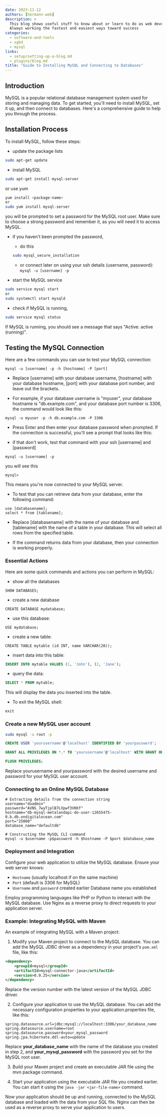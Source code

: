 ```yaml
---
date: 2023-11-12
authors: [hermann-web]
description: >
  This blog shows useful stuff to know about or learn to do as web developer or data scientist/engineer
  Always working the fastest and easiest ways toward success
categories:
  - software-and-tools
  - sgbd
  - mysql
links:
  - setup/setting-up-a-blog.md
  - plugins/blog.md
title: "Guide to Installing MySQL and Connecting to Databases"
---
```



## Introduction

MySQL is a popular relational database management system used for storing and managing data. To get started, you'll need to install MySQL, set it up, and then connect to databases. Here's a comprehensive guide to help you through the process.

## Installation Process

To install MySQL, follow these steps:

- update the package lists
```bash
sudo apt-get update
```

- install MySQL
```bash
sudo apt-get install mysql-server
```

<!-- more -->

or use yum
```bash
yum install <package-name>
or 
sudo yum install mysql-server
```
you will be prompted to set a password for the MySQL root user. Make sure to choose a strong password and remember it, as you will need it to access MySQL.

- if you haven't been prompted the password,
    - do this
    ```bash
    sudo mysql_secure_installation
    ```
    - or connect later on using your ssh details (username, password): ```mysql -u [username] -p```

- start the MySQL service
```bash
sudo service mysql start
or
sudo systemctl start mysqld
```

- check if MySQL is running,
```bash
sudo service mysql status
```
If MySQL is running, you should see a message that says "Active: active (running)".


## Testing the MySQL Connection
Here are a few commands you can use to test your MySQL connection:

```shell
mysql -u [username] -p -h [hostname] -P [port]
```
- Replace [username] with your database username, [hostname] with your database hostname, [port] with your database port number, and leave out the brackets.

- For example, if your database username is "myuser", your database hostname is "db.example.com", and your database port number is 3306, the command would look like this:

```shell
mysql -u myuser -p -h db.example.com -P 3306
```

- Press Enter and then enter your database password when prompted. If the connection is successful, you'll see a prompt that looks like this:

- if that don't work, test that command with your ssh [username] and [password]
```shell
mysql -u [username] -p
```
you will see this
```shell
mysql>
```
This means you're now connected to your MySQL server.

- To test that you can retrieve data from your database, enter the following command:

```shell
use [databasename];
select * from [tablename];
```

- Replace [databasename] with the name of your database and [tablename] with the name of a table in your database. This will select all rows from the specified table.

- If the command returns data from your database, then your connection is working properly.

### Essential Actions

Here are some quick commands and actions you can perform in MySQL:

- show all the databases
```shell
SHOW DATABASES;
```

- create a new database
```shell
CREATE DATABASE mydatabase;
```

- use this database:
```shell
USE mydatabase;
```

- create a new table:
```shell
CREATE TABLE mytable (id INT, name VARCHAR(20));
```

- insert data into this table:
```sql
INSERT INTO mytable VALUES (1, 'John'), (2, 'Jane');
```

- query the data:
```sql
SELECT * FROM mytable;
```
This will display the data you inserted into the table.

- To exit the MySQL shell:
```sql
exit
```

### Create a new MySQL user account
```bash
sudo mysql -u root -p
```
```sql
CREATE USER 'yourusername'@'localhost' IDENTIFIED BY 'yourpassword';

GRANT ALL PRIVILEGES ON *.* TO 'yourusername'@'localhost' WITH GRANT OPTION;

FLUSH PRIVILEGES;
```
Replace yourusername and yourpassword with the desired username and password for your MySQL user account.


### Connecting to an Online MySQL Database
```
# Extracting details from the connection string
username="doadmin"
password="AVNS_7wyTjplB7LVpwf3VKKf"
hostname="db-mysql-metalandapi-do-user-12655475-0.b.db.ondigitalocean.com"
port="25060"
database_name="defaultdb"

# Constructing the MySQL CLI command
mysql -u $username -p$password -h $hostname -P $port $database_name
```


### Deployment and Integration

Configure your web application to utilize the MySQL database. Ensure your web server knows:
- `Hostname` (usually localhost if on the same machine)
- `Port` (default is 3306 for MySQL)
- `Username` and `password` created earlier
Database name you established

Employ programming languages like PHP or Python to interact with the MySQL database. Use Nginx as a reverse proxy to direct requests to your application server.

### Example: Integrating MySQL with Maven

An example of integrating MySQL with a Maven project:

1. Modify your Maven project to connect to the MySQL database. You can add the MySQL JDBC driver as a dependency in your project's `pom.xml` file, like this:

```xml
<dependency>
    <groupId>mysql</groupId>
    <artifactId>mysql-connector-java</artifactId>
    <version>8.0.25</version>
</dependency>
```
Replace the version number with the latest version of the MySQL JDBC driver.

2. Configure your application to use the MySQL database. You can add the necessary configuration properties to your application.properties file, like this:

```properties
spring.datasource.url=jdbc:mysql://localhost:3306/your_database_name
spring.datasource.username=root
spring.datasource.password=your_mysql_password
spring.jpa.hibernate.ddl-auto=update
```
Replace **your_database_name** with the name of the database you created in step 2, and **your_mysql_password** with the password you set for the MySQL root user.

3. Build your Maven project and create an executable JAR file using the mvn package command.

4. Start your application using the executable JAR file you created earlier. You can start it using the ```java -jar <jar-file-name>``` command.

Now your application should be up and running, connected to the MySQL database and loaded with the data from your SQL file. Nginx can then be used as a reverse proxy to serve your application to users.
